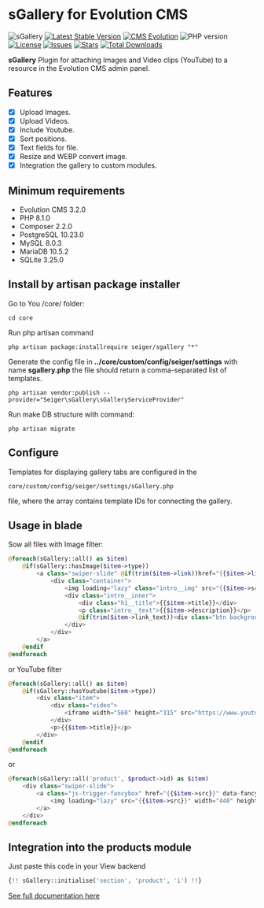 # sGallery for Evolution CMS
![sGallery](https://user-images.githubusercontent.com/12029039/169609394-08ea36d6-2393-4261-aff2-348f73a6103c.png)
[![Latest Stable Version](https://img.shields.io/packagist/v/seiger/sgallery?label=version)](https://packagist.org/packages/seiger/sgallery)
[![CMS Evolution](https://img.shields.io/badge/CMS-Evolution-brightgreen.svg)](https://github.com/evolution-cms/evolution)
![PHP version](https://img.shields.io/packagist/php-v/seiger/sgallery)
[![License](https://img.shields.io/packagist/l/seiger/sgallery)](https://packagist.org/packages/seiger/sgallery)
[![Issues](https://img.shields.io/github/issues/Seiger/sgallery)](https://github.com/Seiger/sgallery/issues)
[![Stars](https://img.shields.io/packagist/stars/Seiger/sgallery)](https://packagist.org/packages/seiger/sgallery)
[![Total Downloads](https://img.shields.io/packagist/dt/seiger/sgallery)](https://packagist.org/packages/seiger/sgallery)

**sGallery** Plugin for attaching Images and Video clips (YouTube) to a resource in the Evolution CMS admin panel.

## Features

- [x] Upload Images.
- [x] Upload Videos.
- [x] Include Youtube.
- [x] Sort positions.
- [x] Text fields for file.
- [x] Resize and WEBP convert image.
- [x] Integration the gallery to custom modules.

## Minimum requirements

- Evolution CMS 3.2.0
- PHP 8.1.0
- Composer 2.2.0
- PostgreSQL 10.23.0
- MySQL 8.0.3
- MariaDB 10.5.2
- SQLite 3.25.0

## Install by artisan package installer

Go to You /core/ folder:

```console
cd core
```

Run php artisan command

```console
php artisan package:installrequire seiger/sgallery "*"
```

Generate the config file in **../core/custom/config/seiger/settings** with 
name **sgallery.php** the file should return a 
comma-separated list of templates.

```console
php artisan vendor:publish --provider="Seiger\sGallery\sGalleryServiceProvider"
```

Run make DB structure with command:

```console
php artisan migrate
```

## Configure

Templates for displaying gallery tabs are configured in the 

```console
core/custom/config/seiger/settings/sGallery.php
```

file, where the array contains template IDs for connecting the gallery.

## Usage in blade

Sow all files with Image filter:
```php
@foreach(sGallery::all() as $item)
    @if(sGallery::hasImage($item->type))
        <a class="swiper-slide" @if(trim($item->link))href="{{$item->link}}"@endif>
            <div class="container">
                <img loading="lazy" class="intro__img" src="{{$item->src}}" alt="{{$item->alt}}" width="1440" height="456">
                <div class="intro__inner">
                    <div class="h1__title">{{$item->title}}</div>
                    <p class="intro__text">{{$item->description}}</p>
                    @if(trim($item->link_text))<div class="btn background__mod">{{$item->link_text}}</div>@endif
                </div>
            </div>
        </a>
    @endif
@endforeach
```
or YouTube filter
```php
@foreach(sGallery::all() as $item)
    @if(sGallery::hasYoutube($item->type))
        <div class="item">
            <div class="video">
                <iframe width="560" height="315" src="https://www.youtube.com/embed/{{$item->file}}" title="YouTube video player" allow="accelerometer; autoplay; clipboard-write; encrypted-media; gyroscope; picture-in-picture" allowfullscreen></iframe>
            </div>
            <p>{{$item->title}}</p>
        </div>
    @endif
@endforeach
```
or
```php
@foreach(sGallery::all('product', $product->id) as $item)
    <div class="swiper-slide">
        <a class="js-trigger-fancybox" href="{{$item->src}}" data-fancybox="product-gallery">
            <img loading="lazy" src="{{$item->src}}" width="440" height="440" />
        </a>
    </div>
@endforeach
```

## Integration into the products module

Just paste this code in your View backend
```php
{!! sGallery::initialise('section', 'product', 'i') !!}
```

[See full documentation here](https://seiger.github.io/sGallery/)